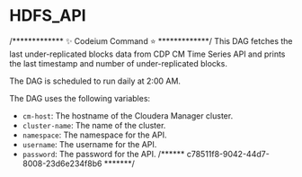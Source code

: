 # HDFS_API

/*************  ✨ Codeium Command ⭐  *************/
This DAG fetches the last under-replicated blocks data from CDP CM Time Series API and prints the last timestamp and number of under-replicated blocks.

The DAG is scheduled to run daily at 2:00 AM.

The DAG uses the following variables:
- `cm-host`: The hostname of the Cloudera Manager cluster.
- `cluster-name`: The name of the cluster.
- `namespace`: The namespace for the API.
- `username`: The username for the API.
- `password`: The password for the API.
/******  c78511f8-9042-44d7-8008-23d6e234f8b6  *******/

